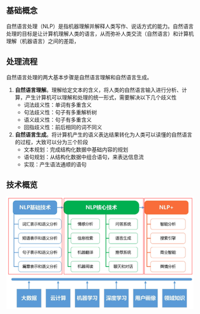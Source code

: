 ## 基础概念

自然语言处理（NLP）是指机器理解并解释人类写作、说话方式的能力。自然语言处理的目标是让计算机理解人类的语言，从而弥补人类交流（自然语言）和计算机理解（机器语言）之间的差距，

## 处理流程

自然语言处理的两大基本步骤是自然语言理解和自然语言生成。

1. **自然语言理解**。理解给定文本的含义，将人类的自然语言输入进行分析、计算，产生计算机可以理解和处理的统一形式，需要解决以下几个歧义性
   -  词法歧义性：单词有多重含义
   - 句法歧义性：句子有多重解析树
   - 语义歧义性：句子有多重含义
   - 回指歧义性：前后相同的词不同义
2. **自然语言生成**。将计算机产生的语义表达结果转化为人类可以读懂的自然语言的过程，大致可以分为三个阶段
   - 文本规划：完成结构化数据中基础内容的规划
   - 语句规划：从结构化数据中组合语句，来表达信息流
   - 实现：产生语法通顺的语句

## **技术概览**

<img src="https://raw.githubusercontent.com/AnJian2020/study_recorder/main/images/202308141426146.png" alt="image-20230814142603822" style="zoom:67%;" />

